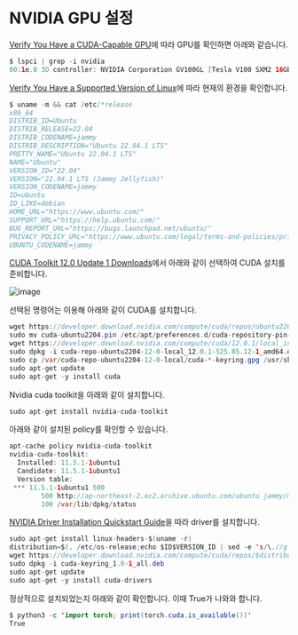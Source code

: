 # NVIDIA GPU 설정

[Verify You Have a CUDA-Capable GPU](https://docs.nvidia.com/cuda/cuda-installation-guide-linux/index.html#verify-you-have-a-cuda-capable-gpu)에 따라 GPU를 확인하면 아래와 같습니다. 

```java
$ lspci | grep -i nvidia
00:1e.0 3D controller: NVIDIA Corporation GV100GL [Tesla V100 SXM2 16GB] (rev a1)
```

[Verify You Have a Supported Version of Linux](https://docs.nvidia.com/cuda/cuda-installation-guide-linux/index.html#verify-you-have-a-supported-version-of-linux)에 따라 현재의 환경을 확인합니다.

```java
$ uname -m && cat /etc/*release
x86_64
DISTRIB_ID=Ubuntu
DISTRIB_RELEASE=22.04
DISTRIB_CODENAME=jammy
DISTRIB_DESCRIPTION="Ubuntu 22.04.1 LTS"
PRETTY_NAME="Ubuntu 22.04.1 LTS"
NAME="Ubuntu"
VERSION_ID="22.04"
VERSION="22.04.1 LTS (Jammy Jellyfish)"
VERSION_CODENAME=jammy
ID=ubuntu
ID_LIKE=debian
HOME_URL="https://www.ubuntu.com/"
SUPPORT_URL="https://help.ubuntu.com/"
BUG_REPORT_URL="https://bugs.launchpad.net/ubuntu/"
PRIVACY_POLICY_URL="https://www.ubuntu.com/legal/terms-and-policies/privacy-policy"
UBUNTU_CODENAME=jammy
```

[CUDA Toolkit 12.0 Update 1 Downloads](https://developer.nvidia.com/cuda-downloads)에서 아래와 같이 선택하여 CUDA 설치를 준비합니다.

![image](https://user-images.githubusercontent.com/52392004/216669274-5bf5eac3-7980-4815-8fc5-00ea8bfab106.png)

선택된 명령어는 이용해 아래와 같이 CUDA를 설치합니다.

```java
wget https://developer.download.nvidia.com/compute/cuda/repos/ubuntu2204/x86_64/cuda-ubuntu2204.pin
sudo mv cuda-ubuntu2204.pin /etc/apt/preferences.d/cuda-repository-pin-600
wget https://developer.download.nvidia.com/compute/cuda/12.0.1/local_installers/cuda-repo-ubuntu2204-12-0-local_12.0.1-525.85.12-1_amd64.deb
sudo dpkg -i cuda-repo-ubuntu2204-12-0-local_12.0.1-525.85.12-1_amd64.deb
sudo cp /var/cuda-repo-ubuntu2204-12-0-local/cuda-*-keyring.gpg /usr/share/keyrings/
sudo apt-get update
sudo apt-get -y install cuda
```

Nvidia cuda toolkit을 아래와 같이 설치합니다.

```java
sudo apt-get install nvidia-cuda-toolkit
```

아래와 같이 설치된 policy를 확인할 수 있습니다.

```java
apt-cache policy nvidia-cuda-toolkit
nvidia-cuda-toolkit:
  Installed: 11.5.1-1ubuntu1
  Candidate: 11.5.1-1ubuntu1
  Version table:
 *** 11.5.1-1ubuntu1 500
        500 http://ap-northeast-2.ec2.archive.ubuntu.com/ubuntu jammy/multiverse amd64 Packages
        100 /var/lib/dpkg/status
```        

[NVIDIA Driver Installation Quickstart Guide](https://docs.nvidia.com/datacenter/tesla/tesla-installation-notes/index.html#ubuntu-lts)을 따라 driver를 설치합니다. 

```java
sudo apt-get install linux-headers-$(uname -r)
distribution=$(. /etc/os-release;echo $ID$VERSION_ID | sed -e 's/\.//g')
wget https://developer.download.nvidia.com/compute/cuda/repos/$distribution/x86_64/cuda-keyring_1.0-1_all.deb
sudo dpkg -i cuda-keyring_1.0-1_all.deb
sudo apt-get update
sudo apt-get -y install cuda-drivers
```

정상적으로 설치되었는지 아래와 같이 확인합니다. 이때 True가 나와와 합니다. 

```java
$ python3 -c 'import torch; print(torch.cuda.is_available())'
True
```

